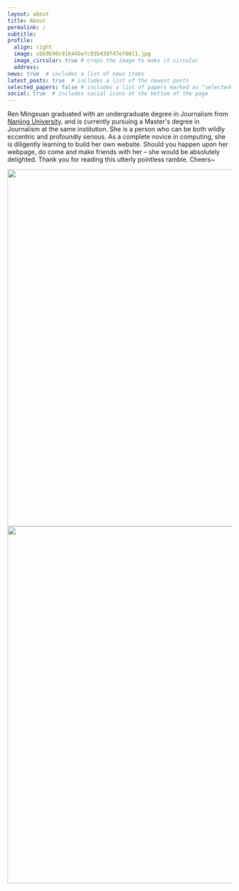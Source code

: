 ```yaml
---
layout: about
title: About
permalink: /
subtitle: 
profile:
  align: right
  image: cbb9b90c916446e7c03b438f47ef8011.jpg
  image_circular: true # crops the image to make it circular
  address: 
news: true  # includes a list of news items
latest_posts: true  # includes a list of the newest posts
selected_papers: false # includes a list of papers marked as "selected={true}"
social: true  # includes social icons at the bottom of the page
---
```


Ren Mingxuan graduated with an undergraduate degree in Journalism from [Nanjing University](http://jc.nju.edu.cn). and is currently pursuing a Master's degree in Journalism at the same institution. She is a person who can be both wildly eccentric and profoundly serious. As a complete novice in computing, she is diligently learning to build her own website. Should you happen upon her webpage, do come and make friends with her – she would be absolutely delighted. Thank you for reading this utterly pointless ramble. Cheers~


<img src="https://user-images.githubusercontent.com/543384/178952701-6e595809-3059-41d4-9d88-356a9b339445.png" align = "middle" width = "800px">


<br>

<a href="https://github.com/SocratesClub/SocratesClub.github.io/edit/master/_pages/about.md">
  <img src="https://user-images.githubusercontent.com/543384/192227995-fdb3a693-2f68-4dc4-b9bd-06053066322f.png" width = "800" align="middle" />
</a>

<br>

